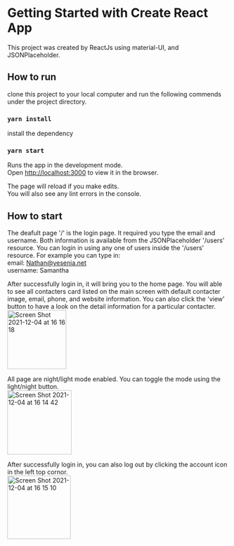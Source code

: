 # Getting Started with Create React App

This project was created by ReactJs using material-UI, and JSONPlaceholder. 

## How to run
clone this project to your local computer and run the following commends under the project directory. 

### `yarn install`  
install the dependency

### `yarn start`

Runs the app in the development mode.\
Open [http://localhost:3000](http://localhost:3000) to view it in the browser.

The page will reload if you make edits.\
You will also see any lint errors in the console.

## How to start
The deafult page '/' is the login page. It required you type the email and username. Both information is available from the JSONPlaceholder '/users' resource. You can login in using any one of users inside the '/users' resource. For example you can type in:  
email: Nathan@yesenia.net  
username: Samantha  

After successfully login in, it will bring you to the home page. You will able to see all contacters card listed on the main screen with default contacter image, email, phone, and website information. You can also click the 'view' button to have a look on the detail information for a particular contacter.  
<img width="134" alt="Screen Shot 2021-12-04 at 16 16 18" src="https://user-images.githubusercontent.com/58925650/144698216-c325a33e-c38a-49b1-8062-cc1309609e33.png">

All page are night/light mode enabled. You can toggle the mode using the light/night button.   
<img width="146" alt="Screen Shot 2021-12-04 at 16 14 42" src="https://user-images.githubusercontent.com/58925650/144698177-5491bebb-4886-4bee-878b-cfc799dd2557.png">

After successfully login in, you can also log out by clicking the account icon in the left top cornor.  
<img width="144" alt="Screen Shot 2021-12-04 at 16 15 10" src="https://user-images.githubusercontent.com/58925650/144698187-7a7364ac-2f1f-4a5a-8c46-00a72536294f.png">
